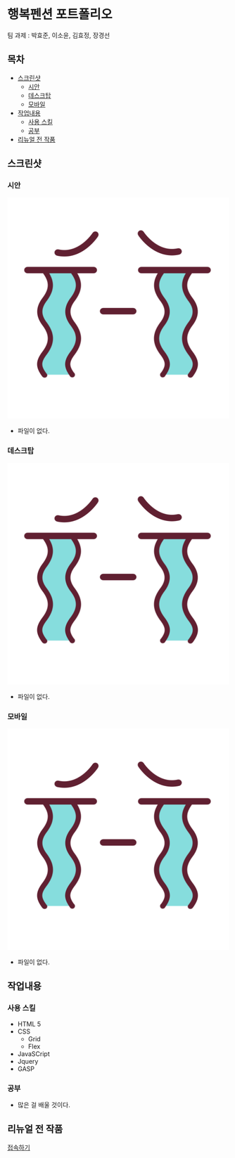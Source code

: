 # 행복펜션 포트폴리오

팀 과제 : 박효준, 이소윤, 김효정, 장경선

## 목차

- [스크린샷](#스크린샷)
  - [시안](#시안)
  - [데스크탑](#데스크탑)
  - [모바일](#모바일)
- [작업내용](#작업내용)
  - [사용 스킬](#사용-스킬)
  - [공부](#공부)
- [리뉴얼 전 작품](#리뉴얼-전-작품)

## 스크린샷

### 시안

![시안](./error.png)

- 파일이 없다.

### 데스크탑

![시안](./error.png)

- 파일이 없다.

### 모바일

![시안](./error.png)

- 파일이 없다.

## 작업내용

### 사용 스킬

- HTML 5
- CSS
  - Grid
  - Flex
- JavaSCript
- Jquery
- GASP

### 공부

- 많은 걸 배울 것이다.

## 리뉴얼 전 작품
[접속하기](http://www.gphappy.kr/)